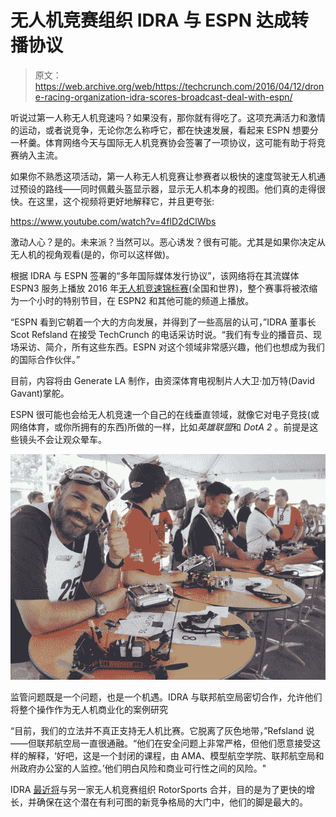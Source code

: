 # 无人机竞赛组织 IDRA 与 ESPN 达成转播协议 

> 原文：<https://web.archive.org/web/https://techcrunch.com/2016/04/12/drone-racing-organization-idra-scores-broadcast-deal-with-espn/>

听说过第一人称无人机竞速吗？如果没有，那你就有得吃了。这项充满活力和激情的运动，或者说竞争，无论你怎么称呼它，都在快速发展，看起来 ESPN 想要分一杯羹。体育网络今天与国际无人机竞赛协会签署了一项协议，这可能有助于将竞赛纳入主流。

如果你不熟悉这项活动，第一人称无人机竞赛让参赛者以极快的速度驾驶无人机通过预设的路线——同时佩戴头盔显示器，显示无人机本身的视图。他们真的走得很快。在这里，这个视频将更好地解释它，并且更夸张:

https://www.youtube.com/watch?v=4flD2dClWbs

激动人心？是的。未来派？当然可以。恶心诱发？很有可能。尤其是如果你决定从无人机的视角观看(是的，你可以这样做)。

根据 IDRA 与 ESPN 签署的“多年国际媒体发行协议”，该网络将在其流媒体 ESPN3 服务上播放 2016 年[无人机竞速锦标赛](https://web.archive.org/web/20221025223901/http://dronenationals.com/)(全国和世界)，整个赛事将被浓缩为一个小时的特别节目，在 ESPN2 和其他可能的频道上播放。

“ESPN 看到它朝着一个大的方向发展，并得到了一些高层的认可，”IDRA 董事长 Scot Refsland 在接受 TechCrunch 的电话采访时说。“我们有专业的播音员、现场采访、简介，所有这些东西。ESPN 对这个领域非常感兴趣，他们也想成为我们的国际合作伙伴。”

目前，内容将由 Generate LA 制作，由资深体育电视制片人大卫·加万特(David Gavant)掌舵。

ESPN 很可能也会给无人机竞速一个自己的在线垂直领域，就像它对电子竞技(或网络体育，或你所拥有的东西)所做的一样，比如*英雄联盟*和 *DotA 2* 。前提是这些镜头不会让观众晕车。

[![Roswell-PilotCheck-In](img/dd17f5bf4b1b179bcb298cf310d03827.png)](https://web.archive.org/web/20221025223901/https://beta.techcrunch.com/wp-content/uploads/2016/04/roswell-pilotcheck-in.jpg)

监管问题既是一个问题，也是一个机遇。IDRA 与联邦航空局密切合作，允许他们将整个操作作为无人机商业化的案例研究

“目前，我们的立法并不真正支持无人机比赛。它脱离了灰色地带，”Refsland 说——但联邦航空局一直很通融。“他们在安全问题上非常严格，但他们愿意接受这样的解释，‘好吧，这是一个封闭的课程，由 AMA、模型航空学院、联邦航空局和州政府办公室的人监控。’他们明白风险和商业可行性之间的风险。"

IDRA [最近将](https://web.archive.org/web/20221025223901/http://idra.co/2016/04/drone-racing-companies-idra-and-rotorsports-announce-merger/)与另一家无人机竞赛组织 RotorSports 合并，目的是为了更快的增长，并确保在这个潜在有利可图的新竞争格局的大门中，他们的脚是最大的。